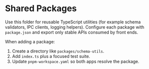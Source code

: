 # Shared Packages

Use this folder for reusable TypeScript utilities (for example schema validators, IPC clients, logging helpers). Configure each package with `package.json` and export only stable APIs consumed by front ends.

When adding a package:
1. Create a directory like `packages/schema-utils`.
2. Add `index.ts` plus a focused test suite.
3. Update `pnpm-workspace.yaml` so both apps resolve the package.

